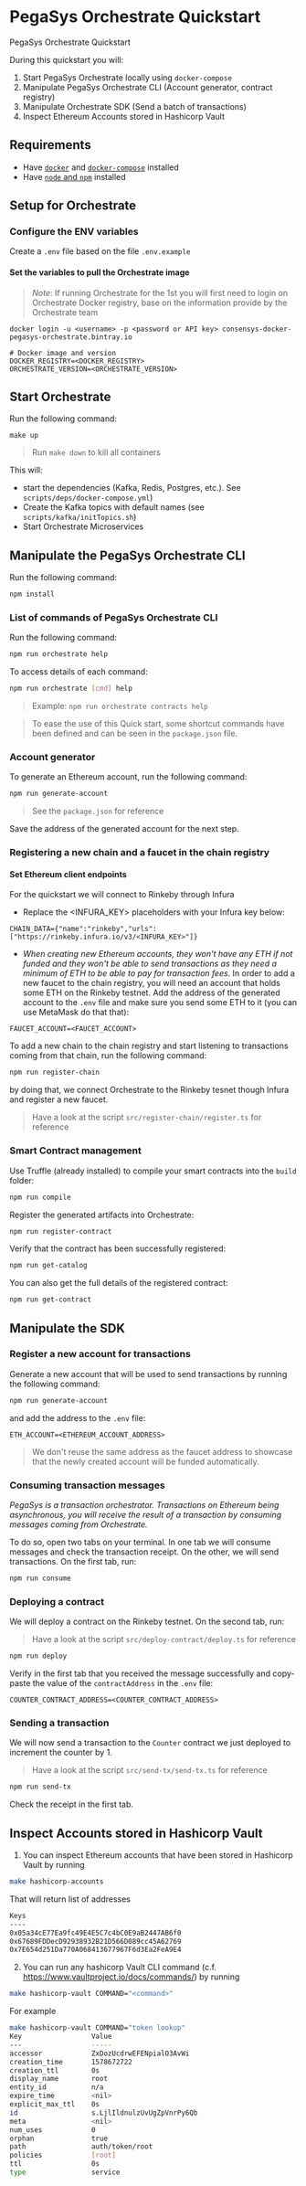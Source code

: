 # PegaSys Orchestrate Quickstart

PegaSys Orchestrate Quickstart

During this quickstart you will:

1. Start PegaSys Orchestrate locally using `docker-compose`
2. Manipulate PegaSys Orchestrate CLI (Account generator, contract registry)
3. Manipulate Orchestrate SDK (Send a batch of transactions)
4. Inspect Ethereum Accounts stored in Hashicorp Vault

## Requirements

- Have [`docker`](https://www.docker.com/) and [`docker-compose`](https://docs.docker.com/compose/install/) installed
- Have [`node` and `npm`](https://nodejs.org/en/) installed

## Setup for Orchestrate

### Configure the ENV variables

Create a `.env` file based on the file `.env.example`

#### Set the variables to pull the Orchestrate image

> _Note_: If running Orchestrate for the 1st you will first need to login on Orchestrate Docker registry, base on the information provide by the Orchestrate team

```
docker login -u <username> -p <password or API key> consensys-docker-pegasys-orchestrate.bintray.io
```

```.env
# Docker image and version
DOCKER_REGISTRY=<DOCKER_REGISTRY>
ORCHESTRATE_VERSION=<ORCHESTRATE_VERSION>
```

## Start Orchestrate

Run the following command:

```
make up
```

> Run `make down` to kill all containers

This will:

- start the dependencies (Kafka, Redis, Postgres, etc.). See `scripts/deps/docker-compose.yml`)
- Create the Kafka topics with default names (see `scripts/kafka/initTopics.sh`)
- Start Orchestrate Microservices

## Manipulate the PegaSys Orchestrate CLI

Run the following command:

```bash
npm install
```

### List of commands of PegaSys Orchestrate CLI

Run the following command:

```bash
npm run orchestrate help
```

To access details of each command:

```bash
npm run orchestrate [cmd] help
```

> Example: `npm run orchestrate contracts help`

> To ease the use of this Quick start, some shortcut commands have been defined and can be seen in the `package.json` file.

### Account generator

To generate an Ethereum account, run the following command:

```bash
npm run generate-account
```

> See the `package.json` for reference

Save the address of the generated account for the next step.

### Registering a new chain and a faucet in the chain registry

#### Set Ethereum client endpoints

For the quickstart we will connect to Rinkeby through Infura

- Replace the <INFURA_KEY> placeholders with your Infura key below:

```.env
CHAIN_DATA={"name":"rinkeby","urls":["https://rinkeby.infura.io/v3/<INFURA_KEY>"]}
```

- _When creating new Ethereum accounts, they won't have any ETH if not funded and they won't be able to send transactions as they need a minimum of ETH to be able to pay for transaction fees_. In order to add a new faucet to the chain registry, you will need an account that holds some ETH on the Rinkeby testnet. Add the address of the generated account to the `.env` file and make sure you send some ETH to it (you can use MetaMask do that that):

```.env
FAUCET_ACCOUNT=<FAUCET_ACCOUNT>
```

To add a new chain to the chain registry and start listening to transactions coming from that chain, run the following command:

```bash
npm run register-chain
```

by doing that, we connect Orchestrate to the Rinkeby tesnet though Infura and register a new faucet.

> Have a look at the script `src/register-chain/register.ts` for reference

### Smart Contract management

Use Truffle (already installed) to compile your smart contracts into the `build` folder:

```bash
npm run compile
```

Register the generated artifacts into Orchestrate:

```bash
npm run register-contract
```

Verify that the contract has been successfully registered:

```bash
npm run get-catalog
```

You can also get the full details of the registered contract:

```bash
npm run get-contract
```

## Manipulate the SDK

### Register a new account for transactions

Generate a new account that will be used to send transactions by running the following command:

```bash
npm run generate-account
```

and add the address to the `.env` file:

```.env
ETH_ACCOUNT=<ETHEREUM_ACCOUNT_ADDRESS>
```

> We don't reuse the same address as the faucet address to showcase that the newly created account will be funded automatically.

### Consuming transaction messages

_PegaSys is a transaction orchestrator. Transactions on Ethereum being asynchronous, you will receive the result of a transaction by consuming messages coming from Orchestrate._

To do so, open two tabs on your terminal. In one tab we will consume messages and check the transaction receipt. On the other, we will send transactions. On the first tab, run:

```bash
npm run consume
```

### Deploying a contract

We will deploy a contract on the Rinkeby testnet. On the second tab, run:

> Have a look at the script `src/deploy-contract/deploy.ts` for reference

```bash
npm run deploy
```

Verify in the first tab that you received the message successfully and copy-paste the value of the `contractAddress` in the `.env` file:

```.env
COUNTER_CONTRACT_ADDRESS=<COUNTER_CONTRACT_ADDRESS>
```

### Sending a transaction

We will now send a transaction to the `Counter` contract we just deployed to increment the counter by 1.

> Have a look at the script `src/send-tx/send-tx.ts` for reference

```bash
npm run send-tx
```

Check the receipt in the first tab.

## Inspect Accounts stored in Hashicorp Vault

1. You can inspect Ethereum accounts that have been stored in Hashicorp Vault by running

```bash
make hashicorp-accounts
```

That will return list of addresses

```bash
Keys
----
0x05a34cE77Ea9fc49E4E5C7c4bC0E9aB2447AB6f0
0x67689FDDecD92938932B21D566D089cc45A62769
0x7E654d251Da770A068413677967F6d3Ea2FeA9E4
```

2. You can run any hashicorp Vault CLI command (c.f. https://www.vaultproject.io/docs/commands/) by running

```bash
make hashicorp-vault COMMAND="<command>"
```

For example

```bash
make hashicorp-vault COMMAND="token lookup"
Key                 Value
---                 -----
accessor            ZxDozUcdrwEFENpialO3AvWi
creation_time       1578672722
creation_ttl        0s
display_name        root
entity_id           n/a
expire_time         <nil>
explicit_max_ttl    0s
id                  s.LjlIldnulzUvUgZpVnrPy6Qb
meta                <nil>
num_uses            0
orphan              true
path                auth/token/root
policies            [root]
ttl                 0s
type                service
```
